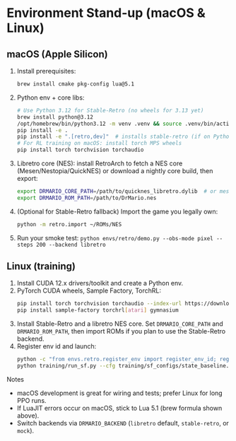 # Environment Stand-up (macOS & Linux)

## macOS (Apple Silicon)
1. Install prerequisites:
   ```bash
   brew install cmake pkg-config lua@5.1
   ```
2. Python env + core libs:
   ```bash
   # Use Python 3.12 for Stable-Retro (no wheels for 3.13 yet)
   brew install python@3.12
   /opt/homebrew/bin/python3.12 -m venv .venv && source .venv/bin/activate
   pip install -e .
   pip install -e ".[retro,dev]"  # installs stable-retro (if on Python < 3.13)
   # For RL training on macOS: install torch MPS wheels
   pip install torch torchvision torchaudio
   ```
3. Libretro core (NES): install RetroArch to fetch a NES core (Mesen/Nestopia/QuickNES) or download a nightly core build, then export:
   ```bash
   export DRMARIO_CORE_PATH=/path/to/quicknes_libretro.dylib  # or mesen_libretro.dylib
   export DRMARIO_ROM_PATH=/path/to/DrMario.nes
   ```
4. (Optional for Stable-Retro fallback) Import the game you legally own:
   ```bash
   python -m retro.import ~/ROMs/NES
   ```
5. Run your smoke test: `python envs/retro/demo.py --obs-mode pixel --steps 200 --backend libretro`

## Linux (training)
1. Install CUDA 12.x drivers/toolkit and create a Python env.
2. PyTorch CUDA wheels, Sample Factory, TorchRL:
   ```bash
   pip install torch torchvision torchaudio --index-url https://download.pytorch.org/whl/cu121
   pip install sample-factory torchrl[atari] gymnasium
   ```
3. Install Stable-Retro and a libretro NES core. Set `DRMARIO_CORE_PATH` and `DRMARIO_ROM_PATH`, then import ROMs if you plan to use the Stable-Retro backend.
4. Register env id and launch:
   ```bash
   python -c "from envs.retro.register_env import register_env_id; register_env_id(); print('OK')"
   python training/run_sf.py --cfg training/sf_configs/state_baseline.yaml
   ```

Notes
- macOS development is great for wiring and tests; prefer Linux for long PPO runs.
- If LuaJIT errors occur on macOS, stick to Lua 5.1 (brew formula shown above).
- Switch backends via `DRMARIO_BACKEND` (`libretro` default, `stable-retro`, or `mock`).
